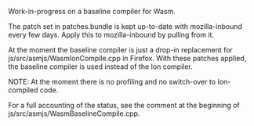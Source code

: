 Work-in-progress on a baseline compiler for Wasm.

The patch set in patches.bundle is kept up-to-date with
mozilla-inbound every few days.  Apply this to mozilla-inbound by
pulling from it.

At the moment the baseline compiler is just a drop-in replacement for
js/src/asmjs/WasmIonCompile.cpp in Firefox.  With these patches
applied, the baseline compiler is used instead of the Ion compiler.

NOTE: At the moment there is no profiling and no switch-over to
Ion-compiled code.

For a full accounting of the status, see the comment at the beginning
of js/src/asmjs/WasmBaselineCompile.cpp.
